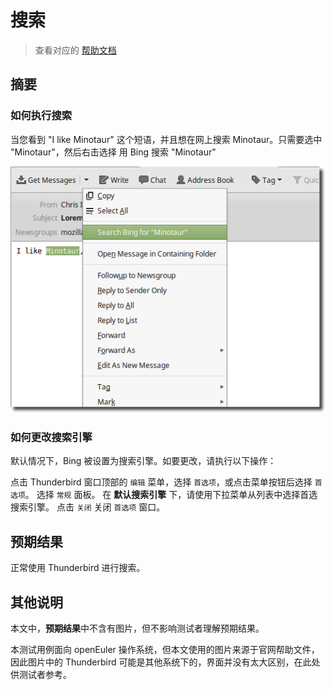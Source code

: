 # 搜索

> 查看对应的 [帮助文档](https://support.mozilla.org/zh-CN/kb/%E6%89%93%E5%BC%80%E6%90%9C%E7%B4%A2)

## 摘要

### 如何执行搜索

当您看到 "I like Minotaur" 这个短语，并且想在网上搜索 Minotaur。只需要选中 "Minotaur"，然后右击选择 用 Bing 搜索 "Minotaur"

![搜索-1](./img/搜索-1.png)

### 如何更改搜索引擎

默认情况下，Bing 被设置为搜索引擎。如要更改，请执行以下操作：

点击 Thunderbird 窗口顶部的 `编辑` 菜单，选择 `首选项`，或点击菜单按钮后选择 `首选项`。
选择 `常规` 面板。
在 **默认搜索引擎** 下，请使用下拉菜单从列表中选择首选搜索引擎。
点击 `关闭` 关闭 `首选项` 窗口。

## 预期结果

正常使用 Thunderbird 进行搜索。

## 其他说明

本文中，**预期结果**中不含有图片，但不影响测试者理解预期结果。

本测试用例面向 openEuler 操作系统，但本文使用的图片来源于官网帮助文件，因此图片中的 Thunderbird 可能是其他系统下的，界面并没有太大区别，在此处供测试者参考。
